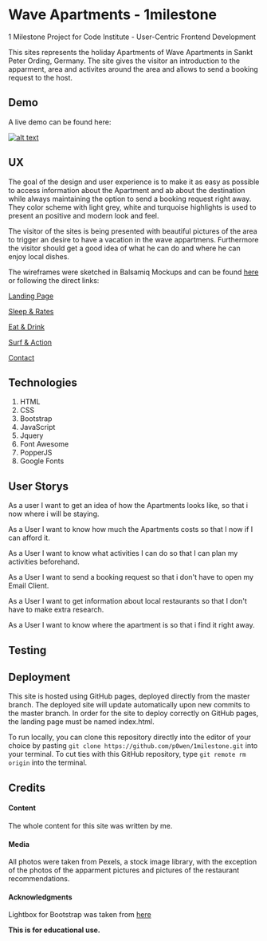 # Wave Apartments - 1milestone

1 Milestone Project for Code Institute - User-Centric Frontend Development

This sites represents the holiday Apartments of Wave Apartments in Sankt Peter Ording, Germany. The site gives the visitor an introduction to the apparment, area and activites around the area and allows to send a booking request to the host. 

## Demo
A live demo can be found here:

[![alt text](https://github.com/p0wen/WaveApartments/blob/master/assets/images/demo/portfolioview.gif?raw=true "WaveApartments Demo")](https://p0wen.github.io/WaveApartments/ "Wave Apartments")

## UX
The goal of the design and user experience is to make it as easy as possible to access information about the Apartment and ab about the destination while always maintaining the option to send a booking request right away. They color scheme with light grey, white and turquoise highlights is used to present an positive and modern look and feel. 

The visitor of the sites is being presented with beautiful pictures of the area to trigger an desire to have a vacation in the wave appartmens. Furthermore the visitor should get a good idea of what he can do and where he can enjoy local dishes. 

The wireframes were sketched in Balsamiq Mockups and can be found [here](https://github.com/p0wen/WaveApartments/tree/master/wireframes) or following the direct links:

[Landing Page](https://github.com/p0wen/WaveApartments/blob/master/wireframes/Landing.png "Landing Page")

[Sleep & Rates](https://github.com/p0wen/WaveApartments/blob/master/wireframes/Sleep.png "Sleep & Rates")

[Eat & Drink](https://github.com/p0wen/WaveApartments/blob/master/wireframes/Eat.png "Eat & Drink")

[Surf & Action](https://github.com/p0wen/WaveApartments/blob/master/wireframes/Surf.png "Surf & Action")

[Contact](https://github.com/p0wen/WaveApartments/blob/master/wireframes/Contact.png "Contact")

## Technologies

1. HTML
2. CSS
3. Bootstrap
4. JavaScript
5. Jquery
6. Font Awesome
7. PopperJS
8. Google Fonts

## User Storys

As a user I want to get an idea of how the Apartments looks like, so that i now where i will be staying.

As a User I want to know how much the Apartments costs so that I now if I can afford it.

As a User I want to know what activities I can do so that I can plan my activities beforehand.

As a User I want to send a booking request so that i don't have to open my Email Client.

As a User I want to get information about local restaurants so that  I don't have to make extra research.

As a User I want to know where the apartment is so that i find it right away.

## Testing



## Deployment

This site is hosted using GitHub pages, deployed directly from the master branch. The deployed site will update automatically upon new commits to the master branch. In order for the site to deploy correctly on GitHub pages, the landing page must be named index.html.

To run locally, you can clone this repository directly into the editor of your choice by pasting `git clone https://github.com/p0wen/1milestone.git` into your terminal. To cut ties with this GitHub repository, type `git remote rm origin` into the terminal.

## Credits

#### Content

The whole content for this site was written by me.

#### Media

All photos were taken from Pexels, a stock image library, with the exception of the photos of the apparment pictures and pictures of the restaurant recommendations. 

#### Acknowledgments

Lightbox for Bootstrap was taken from [here](https://ashleydw.github.io/lightbox/)


**This is for educational use.**
